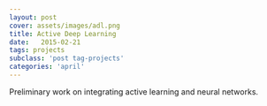 ```yaml
---
layout: post
cover: assets/images/adl.png
title: Active Deep Learning
date:   2015-02-21
tags: projects
subclass: 'post tag-projects'
categories: 'april'
---
```

Preliminary work on integrating active learning and neural networks.